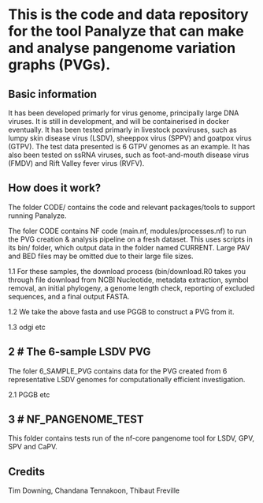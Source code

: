 # This is the code and data repository for the tool Panalyze that can make and analyse pangenome variation graphs (PVGs).

## Basic information

It has been developed primarly for virus genome, principally large DNA viruses.
It is still in development, and will be containerised in docker eventually.
It has been tested primarly in livestock poxviruses, such as lumpy skin disease virus (LSDV), sheeppox virus (SPPV) and goatpox virus (GTPV).
The test data presented is 6 GTPV genomes as an example.
It has also been tested on ssRNA viruses, such as foot-and-mouth disease virus (FMDV) and Rift Valley fever virus (RVFV).

## How does it work?

The folder CODE/ contains the code and relevant packages/tools to support running Panalyze.

The foler CODE contains NF code (main.nf, modules/processes.nf) to run the PVG creation & analysis pipeline on a fresh dataset. This uses scripts in its bin/ folder, which output data in the folder named CURRENT. Large PAV and BED files may be omitted due to their large file sizes. 

1.1 For these samples, the download process (bin/download.R0 takes you through file download from NCBI Nucleotide, metadata extraction, symbol removal, an initial phylogeny, a genome length check, reporting of excluded sequences, and a final output FASTA.

1.2 We take the above fasta and use PGGB to construct a PVG from it.

1.3 odgi etc

## 2 # The 6-sample LSDV PVG

The foler 6_SAMPLE_PVG contains data for the PVG created from 6 representative LSDV genomes for computationally efficient investigation.

2.1 PGGB etc



## 3 # NF_PANGENOME_TEST

This folder contains tests run of the nf-core pangenome tool for LSDV, GPV, SPV and CaPV.


## Credits

Tim Downing, Chandana Tennakoon, Thibaut Freville
